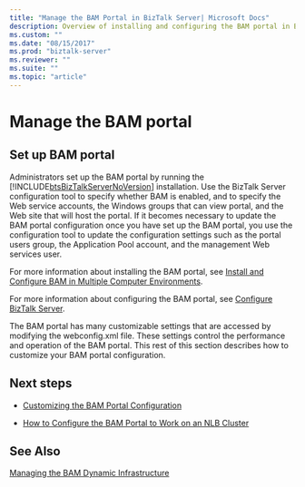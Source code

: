 ```yaml
---
title: "Manage the BAM Portal in BizTalk Server| Microsoft Docs"
description: Overview of installing and configuring the BAM portal in BizTalk Server
ms.custom: ""
ms.date: "08/15/2017"
ms.prod: "biztalk-server"
ms.reviewer: ""
ms.suite: ""
ms.topic: "article"
---
```

# Manage the BAM portal

## Set up BAM portal
Administrators set up the BAM portal by running the [!INCLUDE[btsBizTalkServerNoVersion](../includes/btsbiztalkservernoversion-md.md)] installation. Use the BizTalk Server configuration tool to specify whether BAM is enabled, and to specify the Web service accounts, the Windows groups that can view portal, and the Web site that will host the portal. If it becomes necessary to update the BAM portal configuration once you have set up the BAM portal, you use the configuration tool to update the configuration settings such as the portal users group, the Application Pool account, and the management Web services user.

 For more information about installing the BAM portal, see [Install and Configure BAM in Multiple Computer Environments](https://social.technet.microsoft.com/wiki/contents/articles/1888.install-and-configure-bam-business-activity-monitoring-in-a-multi-computer-environment.aspx).

 For more information about configuring the BAM portal, see [Configure BizTalk Server](../install-and-config-guides/configure-biztalk-server.md).

 The BAM portal has many customizable settings that are accessed by modifying the webconfig.xml file. These settings control the performance and operation of the BAM portal. This rest of this section describes how to customize your BAM portal configuration.

## Next steps

-   [Customizing the BAM Portal Configuration](../core/customizing-the-bam-portal-configuration.md)

-   [How to Configure the BAM Portal to Work on an NLB Cluster](../core/how-to-configure-the-bam-portal-to-work-on-an-nlb-cluster.md)

## See Also
 [Managing the BAM Dynamic Infrastructure](../core/managing-the-bam-dynamic-infrastructure.md)
